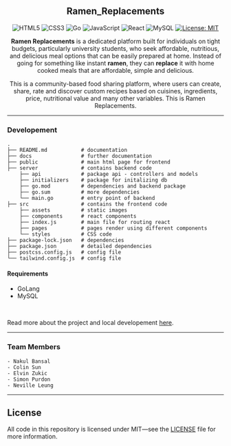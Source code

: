 <div align = "center">

## Ramen_Replacements

![HTML5](https://img.shields.io/badge/html5-%23E34F26.svg?style=for-the-badge&logo=html5&logoColor=white)
![CSS3](https://img.shields.io/badge/css3-%231572B6.svg?style=for-the-badge&logo=css3&logoColor=white)
![Go](https://img.shields.io/badge/go-%2300ADD8.svg?style=for-the-badge&logo=go&logoColor=white)
![JavaScript](https://img.shields.io/badge/javascript-%23323330.svg?style=for-the-badge&logo=javascript&logoColor=%23F7DF1E)
![React](https://img.shields.io/badge/react-%2320232a.svg?style=for-the-badge&logo=react&logoColor=%2361DAFB)
![MySQL](https://img.shields.io/badge/mysql-%2300f.svg?style=for-the-badge&logo=mysql&logoColor=white)
[![License: MIT](https://img.shields.io/github/license/Ileriayo/markdown-badges?style=for-the-badge)](https://opensource.org/licenses/MIT)

**Ramen Replacements** is a dedicated platform built for individuals on tight budgets, particularly university students, who seek affordable, nutritious, and delicious meal options that can be easily prepared at home. Instead of going for something like instant **ramen**, they can **replace** it with home cooked meals that are affordable, simple and delicious. 

This is a community-based food sharing platform, where users can create, share, rate and discover custom recipes based on cuisines, ingredients, price, nutritional value and many other variables. This is Ramen Replacements.

</div>

---

### Developement

```
.
├── README.md           # documentation
├── docs                # further documentation
├── public              # main html page for frontend
├── server              # contains backend code
    ├── api             # package api - controllers and models
    ├── initializers    # package for initalizing db
    ├── go.mod          # dependencies and backend package
    ├── go.sum          # more dependencies
    └── main.go         # entry point of backend
├── src                 # contains the frontend code
    ├── assets          # static images
    ├── components      # react components
    ├── index.js        # main file for routing react
    ├── pages           # pages render using different components
    └── styles          # CSS code
├── package-lock.json   # dependencies
├── package.json        # detailed dependencies
├── postcss.config.js   # config file
└── tailwind.config.js  # config file
```

#### Requirements

- GoLang
- MySQL

</br>

Read more about the project and local developement [here](./docs/).

---

### Team Members
```
- Nakul Bansal
- Colin Sun
- Elvin Zukic
- Simon Purdon
- Neville Leung
```

---
## License

All code in this repository is licensed under MIT—see the [LICENSE](LICENSE) file for more information.
